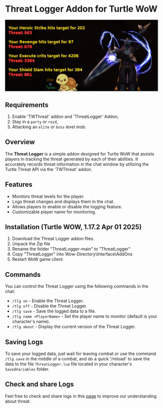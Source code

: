 # Threat Logger **Addon for Turtle WoW**

![preview](https://raw.githubusercontent.com/ZenSociety/ProjectImagesVault/refs/heads/main/tlgcoverimg.png)

## Requirements
1. Enable 'TWThreat' addon and 'ThreatLogger' Addon,
2. Stay in a `party` or `raid`,
3. Attacking an `elite` or `boss` level mob.

## Overview

The **Threat Logger** is a simple addon designed for Turtle WoW that assists players in tracking the threat generated by each of their abilities. It accurately records threat information in the chat window by utilizing the Turtle Threat API via the 'TWThreat' addon.

## Features

- Monitors threat levels for the player.
- Logs threat changes and displays them in the chat.
- Allows players to enable or disable the logging feature.
- Customizable player name for monitoring.

## Installation (Turtle WOW, 1.17.2 Apr 01 2025)

1. Download the Threat Logger addon files.
2. Unpack the Zip file
3. Rename the folder "ThreatLogger-main" to "ThreatLogger"
4. Copy "ThreatLogger" into Wow-Directory\Interface\AddOns
5. Restart WoW game client.


## Commands

You can control the Threat Logger using the following commands in the chat:

- `/tlg on` - Enable the Threat Logger.
- `/tlg off` - Disable the Threat Logger.
- `/tlg save` - Save the logged data to a file.
- `/tlg name <PlayerName>` - Set the player name to monitor (default is your character's name).
- `/tlg about` - Display the current version of the Threat Logger.

## Saving Logs

To save your logged data, just wait for leaving combat or use the command `/tlg save` in the middle of a combat, and do a quick '/reload' to save the data to the file `ThreatLogger.lua` file located in your character's `SavedVariables` folder.

## Check and share Logs
Feel free to check and share logs in this [page](https://github.com/ZenSociety/ThreatLogger/issues) to improve our understanding about threat.